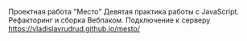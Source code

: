 Проектная работа "Место"
Девятая практика работы с JavaScript. Рефакторинг и сборка Вебпаком. Подключение к серверу
https://vladislavrudrud.github.io/mesto/